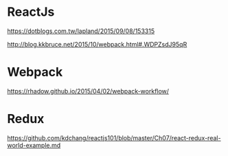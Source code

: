 # ReactJs

https://dotblogs.com.tw/lapland/2015/09/08/153315

http://blog.kkbruce.net/2015/10/webpack.html#.WDPZsdJ95qR


# Webpack
https://rhadow.github.io/2015/04/02/webpack-workflow/

# Redux
https://github.com/kdchang/reactjs101/blob/master/Ch07/react-redux-real-world-example.md
